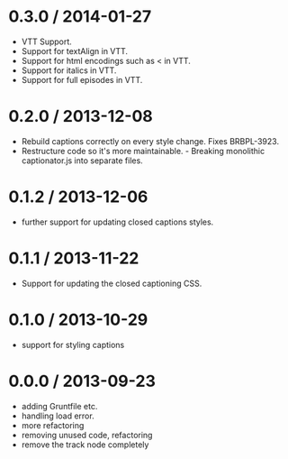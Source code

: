 
0.3.0 / 2014-01-27 
==================

 * VTT Support.
 * Support for textAlign in VTT. 
 * Support for html encodings such as &lt; in VTT. 
 * Support for italics in VTT. 
 * Support for full episodes in VTT.

0.2.0 / 2013-12-08 
==================

 * Rebuild captions correctly on every style change. Fixes BRBPL-3923.
 * Restructure code so it's more maintainable.  - Breaking monolithic captionator.js into separate files.

0.1.2 / 2013-12-06 
==================
 * further support for updating closed captions styles.

0.1.1 / 2013-11-22 
==================

 * Support for updating the closed captioning CSS.

0.1.0 / 2013-10-29 
==================

 * support for styling captions

0.0.0 / 2013-09-23
==================

 * adding Gruntfile etc.
 * handling load error.
 * more refactoring
 * removing unused code, refactoring
 * remove the track node completely
